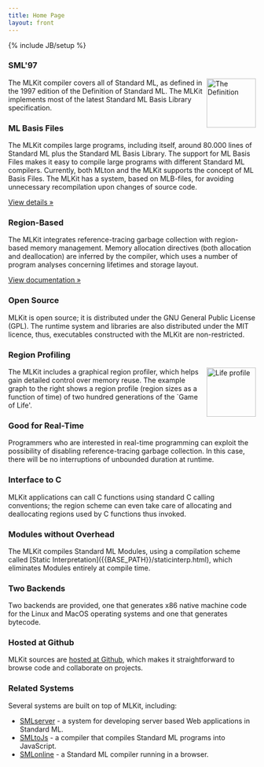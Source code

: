 ```yaml
---
title: Home Page
layout: front
---
```

{% include JB/setup %}

<!-- Example row of columns -->
<div class="row">
  <div class="col-lg-4">
     <h3>SML'97</h3>
       <img width="100" alt="The Definition" align="right" src="{{BASE_PATH}}/images/Thedef.jpg">
       <p>The MLKit compiler covers all of Standard ML,
          as defined in the 1997 edition of the Definition of Standard ML. The
          MLKit implements most of the latest Standard ML Basis Library
          specification.</p>
   </div>
   <div class="col-lg-4">
     <h3>ML Basis Files</h3>
       <p>The MLKit compiles large
          programs, including itself, around 80.000 lines of Standard ML plus
          the Standard ML Basis Library. The support for ML Basis Files makes it
          easy to compile large programs with different Standard ML
          compilers. Currently, both MLton and the MLKit supports the concept of
          ML Basis Files. The MLKit has a system, based on MLB-files, for
          avoiding unnecessary recompilation upon changes of source code.</p>
       <p><a class="btn btn-primary" href="{{BASE_PATH}}/mlbasisfiles.html" role="button">View details &raquo;</a></p>
   </div>
   <div class="col-lg-4">
     <h3>Region-Based</h3>
       <p>The MLKit integrates reference-tracing garbage collection with region-based memory
          management. Memory allocation directives (both allocation and
          deallocation) are inferred by the compiler, which uses a number of
          program analyses concerning lifetimes and storage layout.</p>
       <p><a class="btn btn-primary" href="{{BASE_PATH}}/doc.html" role="button">View documentation &raquo;</a></p>
  </div>
</div>

<!-- Example row of columns -->
<div class="row">
  <div class="col-lg-4">
     <h3>Open Source</h3>
       <p>MLKit is open source; it is
          distributed under the GNU General Public License (GPL). The runtime
          system and libraries are also distributed under the MIT licence, thus,
          executables constructed with the MLKit are non-restricted.</p>
   </div>
   <div class="col-lg-4">
     <h3>Region Profiling</h3>
       <img width="100" alt="Life profile" align="right" src="{{BASE_PATH}}/images/Life80_large.jpg">
       <p>The MLKit includes a graphical region
          profiler, which helps gain detailed control over memory reuse. The
          example graph to the right shows a region profile (region sizes as a
          function of time) of two hundred generations of the `Game of
          Life'.</p>
   </div>
   <div class="col-lg-4">
     <h3>Good for Real-Time</h3>
       <p>Programmers who are interested in
          real-time programming can exploit the possibility of disabling
          reference-tracing garbage collection. In this case, there will be no
          interruptions of unbounded duration at runtime.</p>
  </div>
</div>

<!-- Example row of columns -->
<div class="row">
  <div class="col-lg-4">
     <h3>Interface to C</h3>
       <p>MLKit applications can call C functions
          using standard C calling conventions; the region scheme can even take
          care of allocating and deallocating regions used by C functions thus
          invoked.</p>
   </div>
   <div class="col-lg-4">
     <h3>Modules without Overhead</h3>
       <p>The MLKit compiles Standard ML Modules, using a compilation scheme called [Static
          Interpretation]({{BASE_PATH}}/staticinterp.html), which eliminates Modules entirely at compile
          time.</p>
   </div>
   <div class="col-lg-4">
     <h3>Two Backends</h3>
       <p>Two backends are provided, one that
          generates x86 native machine code for the Linux and MacOS operating
          systems and one that generates bytecode.</p>
  </div>
</div>

<!-- Example row of columns -->
<div class="row">
  <div class="col-lg-4">
     <h3>Hosted at Github</h3>
       <p>MLKit sources are <a href="http://github.com/melsman/mlkit">hosted at Github</a>, which makes it straightforward to browse code and collaborate on projects.</p>
   </div>
   <div class="col-lg-4">
     <h3>Related Systems</h3>
       <p>Several systems are built on top of MLKit, including:
          <ul>
            <li><a href="http://www.smlserver.org">SMLserver</a> - a system for developing server based Web applications in Standard ML.</li>
            <li><a href="http://www.smlserver.org/smltojs">SMLtoJs</a> - a compiler that compiles Standard ML programs into JavaScript.</li>
            <li><a href="http://www.smlserver.org/ide">SMLonline</a> - a Standard ML compiler running in a browser.</li>
          </ul> 
          </p>
   </div>
</div>
